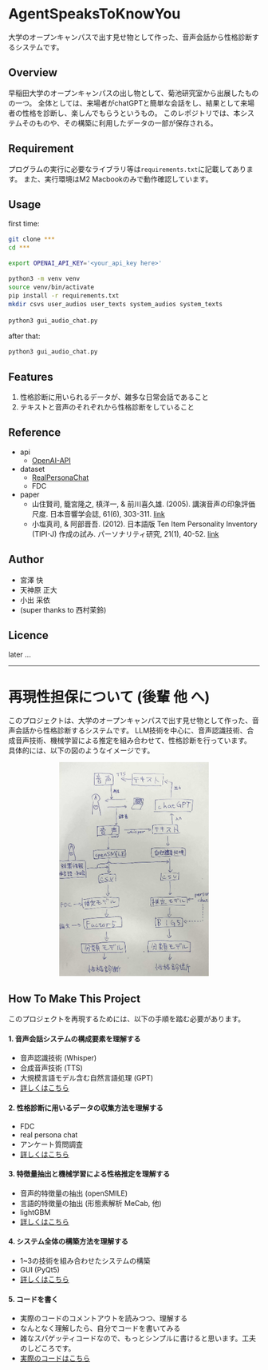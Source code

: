 # AgentSpeaksToKnowYou
大学のオープンキャンパスで出す見せ物として作った、音声会話から性格診断するシステムです。

<!-- image or gif -->

## Overview
早稲田大学のオープンキャンパスの出し物として、菊池研究室から出展したものの一つ。
全体としては、来場者がchatGPTと簡単な会話をし、結果として来場者の性格を診断し、楽しんでもらうというもの。
このレポジトリでは、本システムそのものや、その構築に利用したデータの一部が保存される。

## Requirement
プログラムの実行に必要なライブラリ等は`requirements.txt`に記載してあります。
また、実行環境はM2 Macbookのみで動作確認しています。

## Usage
first time:
```bash
git clone ***
cd ***
```
```bash
export OPENAI_API_KEY='<your_api_key here>'
```
```bash
python3 -m venv venv
source venv/bin/activate
pip install -r requirements.txt
mkdir csvs user_audios user_texts system_audios system_texts

python3 gui_audio_chat.py
```

after that:
```bash
python3 gui_audio_chat.py
```

## Features
1. 性格診断に用いられるデータが、雑多な日常会話であること
1. テキストと音声のそれぞれから性格診断をしていること

## Reference
- api
	- [OpenAI-API](https://openai.com/index/openai-api/)
- dataset
	- [RealPersonaChat](https://github.com/nu-dialogue/real-persona-chat)
	- FDC
- paper
	- 山住賢司, 籠宮隆之, 槙洋一, & 前川喜久雄. (2005). 講演音声の印象評価尺度. 日本音響学会誌, 61(6), 303-311. [link](https://www.jstage.jst.go.jp/article/jasj/61/6/61_KJ00003301328/_pdf#page=1.00)
	- 小塩真司, & 阿部晋吾. (2012). 日本語版 Ten Item Personality Inventory (TIPI-J) 作成の試み. パーソナリティ研究, 21(1), 40-52. [link](https://www.jstage.jst.go.jp/article/personality/21/1/21_40/_pdf/-char/ja)

## Author
- 宮澤 快
- 天神原 正大
- 小出 采依
- (super thanks to 西村茉鈴)

## Licence
later ...

---
# 再現性担保について (後輩 他 へ)
このプロジェクトは、大学のオープンキャンパスで出す見せ物として作った、音声会話から性格診断するシステムです。
LLM技術を中心に、音声認識技術、合成音声技術、機械学習による推定を組み合わせて、性格診断を行っています。
具体的には、以下の図のようなイメージです。

<div style="text-align: center;">
	<img src="./documents/images/system.jpg" width="300">
</div>

## How To Make This Project
このプロジェクトを再現するためには、以下の手順を踏む必要があります。

#### 1. 音声会話システムの構成要素を理解する
- 音声認識技術 (Whisper)
- 合成音声技術 (TTS)
- 大規模言語モデル含む自然言語処理 (GPT)
- [詳しくはこちら](./documents/audio_chat.md)

#### 2. 性格診断に用いるデータの収集方法を理解する
- FDC
- real persona chat
- アンケート質問調査
- [詳しくはこちら](./documents/dataset.md)

#### 3. 特徴量抽出と機械学習による性格推定を理解する
- 音声的特徴量の抽出 (openSMILE)
- 言語的特徴量の抽出 (形態素解析 MeCab, 他)
- lightGBM
- [詳しくはこちら](./documents/prediction.md)

#### 4. システム全体の構築方法を理解する
- 1~3の技術を組み合わせたシステムの構築
- GUI (PyQt5)
- [詳しくはこちら](./documents/system.md)

#### 5. コードを書く
- 実際のコードのコメントアウトを読みつつ、理解する
- なんとなく理解したら、自分でコードを書いてみる
- 雑なスパゲッティコードなので、もっとシンプルに書けると思います。工夫のしどころです。
- [実際のコードはこちら](./gui_audio_chat.py)